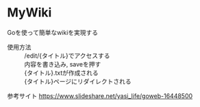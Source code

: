 # MyWiki
Goを使って簡単なwikiを実現する
<dl>
    <dt>使用方法</dt>
    <dd>/edit/{タイトル}でアクセスする</dd>
    <dd>内容を書き込み, saveを押す</dd>
    <dd>{タイトル}.txtが作成される</dd>
    <dd>{タイトル}ページにリダイレクトされる</dd>
</dl>

参考サイト
<https://www.slideshare.net/yasi_life/goweb-16448500>